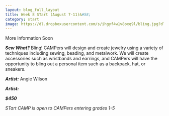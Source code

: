 ```yaml
---
layout: blog_full_layout
title: Week 8 STart (August 7-11)&#58; 
category: start
image: https://dl.dropboxusercontent.com/s/ihgyf4w1v8oxq9l/bling.jpg?dl=0
---
```


More Information Soon




**_Sew What?_** 
Bling! 
CAMPers will design and create jewelry using a variety of techniques including sewing, beading, and metalwork. We will create accessories such as wristbands and earrings, and CAMPers will have the opportunity to bling out a personal item such as a backpack, hat, or sneakers.

**_Artist:_** Angie Wilson





**_Artist:_** 

**_$450_**

*STart CAMP is open to CAMPers entering grades 1-5*
